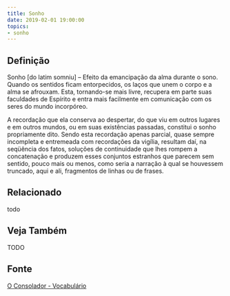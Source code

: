 ```yaml
---
title: Sonho
date: 2019-02-01 19:00:00
topics:
- sonho
---
```


## Definição
Sonho [do latim somniu] – Efeito da emancipação da alma durante o sono. Quando
os sentidos ficam entorpecidos, os laços que unem o corpo e a alma se afrouxam.
Esta, tornando-se mais livre, recupera em parte suas faculdades de Espírito e
entra mais facilmente em comunicação com os seres do mundo incorpóreo.

A recordação que ela conserva ao despertar, do que viu em outros lugares e em
outros mundos, ou em suas existências passadas, constitui o sonho propriamente
dito. Sendo esta recordação apenas parcial, quase sempre incompleta e
entremeada com recordações da vigília, resultam daí, na seqüência dos fatos,
soluções de continuidade que lhes rompem a concatenação e produzem esses
conjuntos estranhos que parecem sem sentido, pouco mais ou menos, como seria a
narração à qual se houvessem truncado, aqui e ali, fragmentos de linhas ou de
frases.

## Relacionado
todo

## Veja Também
TODO

## Fonte
[O Consolador - Vocabulário](http://www.oconsolador.com.br/linkfixo/vocabulario/principal.html)
